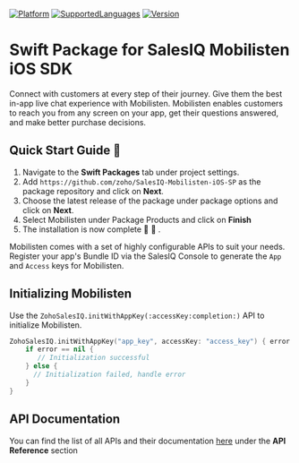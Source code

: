 [![Platform](https://img.shields.io/badge/platforms-iOS-orange.svg)](https://cocoapods.org/pods/Mobilisten)
[![SupportedLanguages](https://img.shields.io/badge/languages-Swift%20%7C%20%20ObjectiveC-green.svg)](https://www.zoho.com/salesiq/help/developer-section/ios-mobile-sdk-installation.html)
[![Version](https://img.shields.io/badge/version-9.2.5-blue.svg)](https://cocoapods.org/pods/Mobilisten)

# Swift Package for SalesIQ Mobilisten iOS SDK

Connect with customers at every step of their journey. Give them the best in-app live chat experience with Mobilisten. Mobilisten enables customers to reach you from any screen on your app, get their questions answered, and make better purchase decisions.

## Quick Start Guide 💨

1. Navigate to the **Swift Packages** tab under project settings.
2. Add `https://github.com/zoho/SalesIQ-Mobilisten-iOS-SP` as the package repository and click on **Next**.
3. Choose the latest release of the package under package options and click on **Next**.
4. Select Mobilisten under Package Products and click on **Finish**
5. The installation is now complete 🎉 🥳 .

Mobilisten comes with a set of highly configurable APIs to suit your needs. Register your app's Bundle ID via the SalesIQ Console to generate the `App` and `Access` keys for Mobilisten.

## Initializing Mobilisten
Use the `ZohoSalesIQ.initWithAppKey(:accessKey:completion:)` API to initialize Mobilisten.
```swift
ZohoSalesIQ.initWithAppKey("app_key", accessKey: "access_key") { error in
    if error == nil {
       // Initialization successful
    } else {
      // Initialization failed, handle error
    }
}
```

## API Documentation
You can find the list of all APIs and their documentation [here](https://www.zoho.com/salesiq/help/developer-section/ios-sdk-event-delegate-v3.html) under the **API Reference** section
